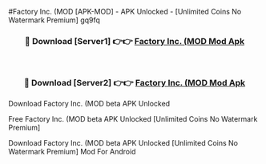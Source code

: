#Factory Inc. (MOD [APK-MOD] - APK Unlocked - [Unlimited Coins No Watermark Premium] gq9fq



<div align="center">

<h3>🔴 Download [Server1] 👉👉 <a href="https://momento.my/?title=Factory_Inc._(MOD">Factory Inc. (MOD Mod Apk</a></h3><br>

<h3>🔴 Download [Server2] 👉👉 <a href="https://momento.my/?title=Factory_Inc._(MOD">Factory Inc. (MOD Mod Apk</a></h3>
</div>



Download Factory Inc. (MOD beta APK Unlocked

Free Factory Inc. (MOD beta APK Unlocked [Unlimited Coins No Watermark Premium]

Download Factory Inc. (MOD beta APK Unlocked [Unlimited Coins No Watermark Premium] Mod For Android
